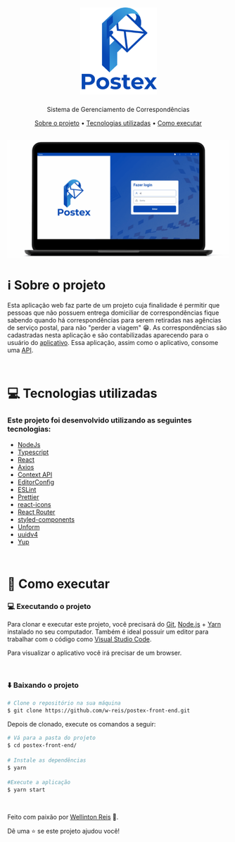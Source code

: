 <h1 align="center">
    <img src=".github/logo.png" width="175">
</h1>
<p align="center">
  Sistema de Gerenciamento de Correspondências
</p>

<div align="center">
  <a href="#information_source-sobre-o-projeto">Sobre o projeto</a> •
  <a href="#computer-tecnologias-utilizadas">Tecnologias utilizadas</a> •
  <a href="#rocket-como-executar">Como executar</a>
</div>

<br>

<p align="center">
  <img alt="Demo Postex" src=".github/demo.gif">
</p>

# :information_source: Sobre o projeto

Esta aplicação web faz parte de um projeto cuja finalidade é permitir que pessoas que não possuem entrega domiciliar de correspondências fique sabendo quando há correspondências para serem retiradas nas agências de serviço postal, para não "perder a viagem" 😁. As correspondências são cadastradas nesta aplicação e são contabilizadas aparecendo para o usuário do [aplicativo](https://github.com/w-reis/postex-mobile). Essa aplicação, assim como o aplicativo, consome uma [API](https://github.com/w-reis/postex-api).

<br>

# :computer: Tecnologias utilizadas

### Este projeto foi desenvolvido utilizando as seguintes tecnologias:

- [NodeJs](https://nodejs.org/en/docs/)
- [Typescript](https://www.typescriptlang.org/)
- [React](https://reactjs.org/)
- [Axios](https://github.com/axios/axios)
- [Context API](https://reactjs.org/docs/context.html)
- [EditorConfig](https://editorconfig.org/)
- [ESLint](https://eslint.org/)
- [Prettier](https://prettier.io/)
- [react-icons](https://react-icons.github.io/react-icons/)
- [React Router](https://reactrouter.com/)
- [styled-components](https://styled-components.com/)
- [Unform](https://unform.dev/)
- [uuidv4](https://www.npmjs.com/package/uuidv4)
- [Yup](https://github.com/jquense/yup)

<br>

# :rocket: Como executar

### :computer: Executando o projeto

  Para clonar e executar este projeto, você precisará do [Git](https://git-scm.com), [Node.js](https://nodejs.org) + [Yarn](https://yarnpkg.com) instalado no seu computador. Também é ideal possuir um editor para trabalhar com o código como [Visual Studio Code](https://code.visualstudio.com/).
<p>Para visualizar o aplicativo você irá precisar de um browser.</p>
<br />

### :arrow_down: Baixando o projeto  

```bash
# Clone o repositório na sua máquina
$ git clone https://github.com/w-reis/postex-front-end.git
```
Depois de clonado, execute os comandos a seguir:

```bash
# Vá para a pasta do projeto
$ cd postex-front-end/

# Instale as dependências
$ yarn

#Execute a aplicação
$ yarn start
```

<br>

Feito com paixão por [Wellinton Reis](https://github.com/w-reis) 🚀.

Dê uma ⭐️ se este projeto ajudou você!